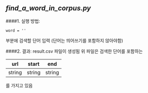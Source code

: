 ## *find_a_word_in_corpus.py*


####1. 실행 방법:
````
word = '' 
````
부분에 검색할 단어 입력
(단어는 띄어쓰기를 포함하지 않아야함)

####2. 결과: 
result.csv 파일이 생성됨
위 파일은 검색한 단어를 포함하는 

| url | start | end |
|--------|--------|---------|
|    string    |    string    |		string	|
를 가지고 있음
